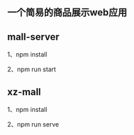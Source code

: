 ## 一个简易的商品展示web应用

## mall-server
1、npm install

2、npm run start

## xz-mall
1、npm install

2、npm run serve
